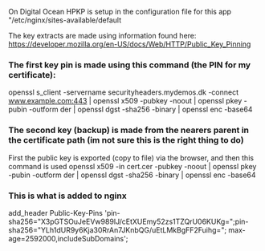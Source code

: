 On Digital Ocean HPKP is setup in the configuration file for this app "/etc/nginx/sites-available/default

The key extracts are made using information found here: https://developer.mozilla.org/en-US/docs/Web/HTTP/Public_Key_Pinning

### The first key pin is made using this command (the PIN for my certificate):

openssl s_client -servername securityheaders.mydemos.dk -connect www.example.com:443 | openssl x509 -pubkey -noout | openssl pkey -pubin -outform der | openssl dgst -sha256 -binary | openssl enc -base64

### The second key (backup) is made from the nearers parent in the certificate path (im not sure this is the right thing to do)
First the public key is exported (copy to file) via the browser, and then this command is used
openssl x509 -in cert.cer -pubkey -noout | openssl pkey -pubin -outform der | openssl dgst -sha256 -binary | openssl enc -base64


### This is what is added to nginx 

add_header Public-Key-Pins 'pin-sha256="X3pGTSOuJeEVw989IJ/cEtXUEmy52zs1TZQrU06KUKg=";pin-sha256="YLh1dUR9y6Kja30RrAn7JKnbQG/uEtLMkBgFF2Fuihg=";
          max-age=2592000,includeSubDomains';
          



